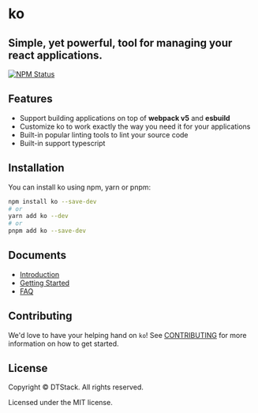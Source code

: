 # ko

## Simple, yet powerful, tool for managing your react applications. 

<a href="https://www.npmjs.com/package/ko"><img alt="NPM Status" src="https://img.shields.io/npm/v/ko.svg?style=flat"></a>

## Features

* Support building applications on top of **webpack v5** and **esbuild**
* Customize ko to work exactly the way you need it for your applications 
* Built-in popular linting tools to lint your source code
* Built-in support typescript

## Installation

You can install ko using npm, yarn or pnpm:
``` bash
npm install ko --save-dev
# or
yarn add ko --dev
# or 
pnpm add ko --save-dev
```

## Documents
* [Introduction](https://dtstack.github.io/ko/docs/introduction)
* [Getting Started](https://dtstack.github.io/ko/docs/getting-started)
* [FAQ](https://dtstack.github.io/ko/docs/FAQ)

## Contributing

We'd love to have your helping hand on `ko`! See [CONTRIBUTING](https://dtstack.github.io/ko/docs/contributing/) for more information on how to get started.

## License

Copyright © DTStack. All rights reserved.

Licensed under the MIT license.
